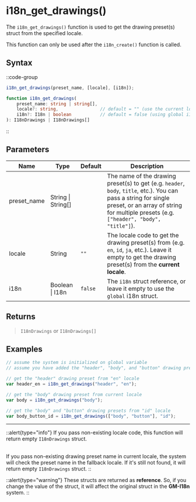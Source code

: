 # i18n_get_drawings()

The `i18n_get_drawings()` function is used to get the drawing preset(s) struct from the specified locale. 

This function can only be used after the `i18n_create()` function is called.

## Syntax

::code-group
```js [Usage]
i18n_get_drawings(preset_name, [locale], [i18n]);
```

```ts [Signature]
function i18n_get_drawings(
    preset_name: string | string[],
    locale?: string,                // default = "" (use the current locale)
    i18n?: I18n | boolean           // default = false (using global i18n struct)
): I18nDrawings | I18nDrawings[]
```
::

## Parameters

| Name        | Type              | Default      | Description |
|-------------|-------------------|--------------|-------------|
| preset_name | String \| String\[] |              | The name of the drawing preset(s) to get (e.g. `header`, `body`, `title`, etc.). You can pass a string for single preset, or an array of string for multiple presets (e.g. `["header", "body", "title"]`). |
| locale      | String            | `""`         | The locale code to get the drawing preset(s) from (e.g. `en`, `id`, `ja`, etc.). Leave it empty to get the drawing preset(s) from the **current locale**. |
| i18n        | Boolean \| I18n | `false`      | The `i18n` struct reference, or leave it empty to use the `global` i18n struct. |

## Returns

> `I18nDrawings` or `I18nDrawings[]`

## Examples

```js [Create Event]
// assume the system is initialized on global variable
// assume you have added the "header", "body", and "button" drawing presets

// get the "header" drawing preset from "en" locale
var header_en = i18n_get_drawings("header", "en");

// get the "body" drawing preset from current locale
var body = i18n_get_drawings("body");

// get the "body" and "button" drawing presets from "id" locale
var body_button_id = i18n_get_drawings(["body", "button"], "id");
```

---

::alert{type="info"}
If you pass non-existing locale code, this function will return empty `I18nDrawings` struct. <br> <br>

If you pass non-existing drawing preset name in current locale, the system will check the preset name in the fallback locale. If it's still not found, it will return empty `I18nDrawings` struct.
::

::alert{type="warning"}
These structs are returned as **reference**. So, if you change the value of the struct, it will affect the original struct in the **GM-I18n** system.
::
